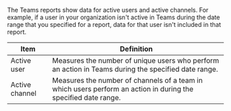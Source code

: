The Teams reports show data for active users and active channels. For example, if a user in your organization isn't active in Teams during the date range that you specified for a report, data for that user isn't included in that report.


|Item  |Definition  |
|---------|---------|
|Active user     |Measures the number of unique users who perform an action in Teams during the specified date range.    |
|Active channel    |Measures the number of channels of a team in which users perform an action in during the specified date range.           |
